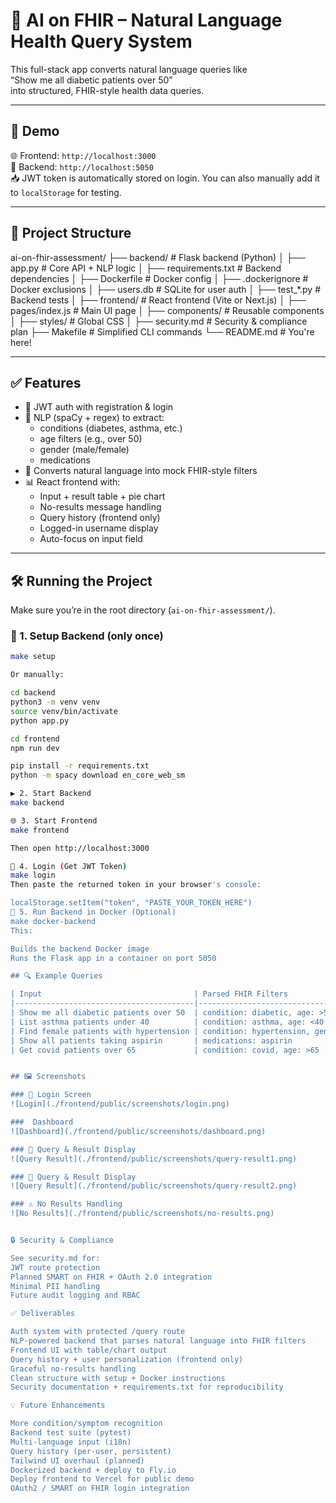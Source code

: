 # 🧠 AI on FHIR – Natural Language Health Query System

This full-stack app converts natural language queries like  
“Show me all diabetic patients over 50”  
into structured, FHIR-style health data queries.

---

## 🚀 Demo

🌐 Frontend: `http://localhost:3000`  
🔐 Backend: `http://localhost:5050`  
📥 JWT token is automatically stored on login. You can also manually add it to `localStorage` for testing.

---

## 📂 Project Structure

ai-on-fhir-assessment/
├── backend/               # Flask backend (Python)
│   ├── app.py             # Core API + NLP logic
│   ├── requirements.txt   # Backend dependencies
│   ├── Dockerfile         # Docker config
│   ├── .dockerignore      # Docker exclusions
│   ├── users.db           # SQLite for user auth
│   ├── test_*.py          # Backend tests
│
├── frontend/              # React frontend (Vite or Next.js)
│   ├── pages/index.js     # Main UI page
│   ├── components/        # Reusable components
│   ├── styles/            # Global CSS
│
├── security.md            # Security & compliance plan
├── Makefile               # Simplified CLI commands
└── README.md              # You're here!

---

## ✅ Features

- 🔐 JWT auth with registration & login  
- 🧠 NLP (spaCy + regex) to extract:
  - conditions (diabetes, asthma, etc.)
  - age filters (e.g., over 50)
  - gender (male/female)
  - medications  
- 🔄 Converts natural language into mock FHIR-style filters  
- 📊 React frontend with:
  - Input + result table + pie chart
  - No-results message handling
  - Query history (frontend only)
  - Logged-in username display
  - Auto-focus on input field  

---

## 🛠️ Running the Project

Make sure you’re in the root directory (`ai-on-fhir-assessment/`).

### 🔧 1. Setup Backend (only once)

```bash
make setup

Or manually:

cd backend
python3 -m venv venv
source venv/bin/activate
python app.py

cd frontend
npm run dev

pip install -r requirements.txt
python -m spacy download en_core_web_sm

▶️ 2. Start Backend
make backend

🌐 3. Start Frontend
make frontend

Then open http://localhost:3000

🔐 4. Login (Get JWT Token)
make login
Then paste the returned token in your browser's console:

localStorage.setItem("token", "PASTE_YOUR_TOKEN_HERE")
🐳 5. Run Backend in Docker (Optional)
make docker-backend
This:

Builds the backend Docker image
Runs the Flask app in a container on port 5050

## 🔍 Example Queries

| Input                                  | Parsed FHIR Filters                     |
|----------------------------------------|------------------------------------------|
| Show me all diabetic patients over 50  | condition: diabetic, age: >50            |
| List asthma patients under 40          | condition: asthma, age: <40              |
| Find female patients with hypertension | condition: hypertension, gender: female  |
| Show all patients taking aspirin       | medications: aspirin                     |
| Get covid patients over 65             | condition: covid, age: >65               |


## 🖼️ Screenshots

### 🔐 Login Screen
![Login](./frontend/public/screenshots/login.png)

###  Dashboard
![Dashboard](./frontend/public/screenshots/dashboard.png)

### 💬 Query & Result Display
![Query Result](./frontend/public/screenshots/query-result1.png)

### 💬 Query & Result Display
![Query Result](./frontend/public/screenshots/query-result2.png)

### ⚠️ No Results Handling
![No Results](./frontend/public/screenshots/no-results.png)


🔒 Security & Compliance

See security.md for:
JWT route protection
Planned SMART on FHIR + OAuth 2.0 integration
Minimal PII handling
Future audit logging and RBAC

✅ Deliverables

Auth system with protected /query route
NLP-powered backend that parses natural language into FHIR filters
Frontend UI with table/chart output
Query history + user personalization (frontend only)
Graceful no-results handling
Clean structure with setup + Docker instructions
Security documentation + requirements.txt for reproducibility

💡 Future Enhancements

More condition/symptom recognition
Backend test suite (pytest)
Multi-language input (i18n)
Query history (per-user, persistent)
Tailwind UI overhaul (planned)
Dockerized backend + deploy to Fly.io
Deploy frontend to Vercel for public demo
OAuth2 / SMART on FHIR login integration
